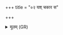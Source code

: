 +++
title = "०२ यश् चकार स"

+++
<details><summary>मूलम् (GR)</summary>

यश् चकार स निष् करत्  
स एव सुभिषक्तमः ।  
स एव तुभ्यं भेषजं  
चकार भिषजाति च ॥
</details>